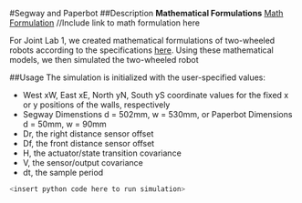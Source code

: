 #Segway and Paperbot
##Description
**Mathematical Formulations**
[Math Formulation]() //Include link to math formulation here

For Joint Lab 1, we created mathematical formulations of two-wheeled robots 
according to the specifications [here](https://ccle.ucla.edu/pluginfile.php/4059849/mod_resource/content/0/ME_ECE_Joint_Lab_1.pdf). Using these mathematical models, we then simulated the two-wheeled robot

##Usage 
The simulation is initialized with the user-specified values:
* West xW, East xE, North yN, South yS coordinate values for the fixed x or y 
positions  of the walls, respectively
* Segway Dimenstions d = 502mm, w = 530mm, or Paperbot Dimensions d = 50mm, w = 90mm
* Dr, the right distance sensor offset
* Df, the front distance sensor offset  
* H, the actuator/state transition covariance
* V, the sensor/output covariance
* dt, the sample period  

```python
<insert python code here to run simulation>
```



